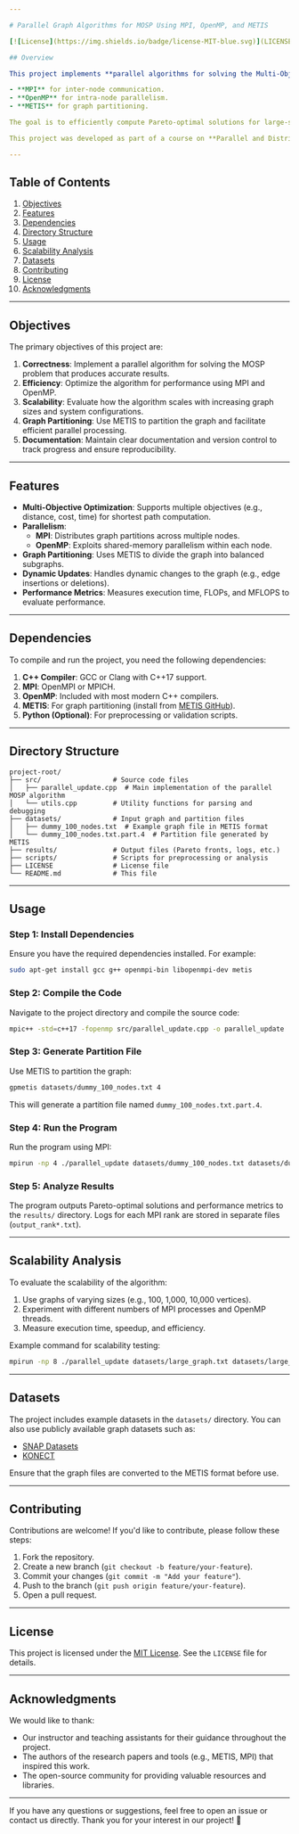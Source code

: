```yaml
---

# Parallel Graph Algorithms for MOSP Using MPI, OpenMP, and METIS

[![License](https://img.shields.io/badge/license-MIT-blue.svg)](LICENSE)

## Overview

This project implements **parallel algorithms for solving the Multi-Objective Shortest Path (MOSP) problem** using distributed and shared-memory parallelism. The implementation leverages:

- **MPI** for inter-node communication.
- **OpenMP** for intra-node parallelism.
- **METIS** for graph partitioning.

The goal is to efficiently compute Pareto-optimal solutions for large-scale graphs while analyzing scalability and performance across different system configurations.

This project was developed as part of a course on **Parallel and Distributed Computing** at [University Name]. It demonstrates the effective use of modern parallel computing techniques to solve challenging graph problems.

---
```


## Table of Contents

1. [Objectives](#objectives)
2. [Features](#features)
3. [Dependencies](#dependencies)
4. [Directory Structure](#directory-structure)
5. [Usage](#usage)
6. [Scalability Analysis](#scalability-analysis)
7. [Datasets](#datasets)
8. [Contributing](#contributing)
9. [License](#license)
10. [Acknowledgments](#acknowledgments)

---

## Objectives

The primary objectives of this project are:

1. **Correctness**: Implement a parallel algorithm for solving the MOSP problem that produces accurate results.
2. **Efficiency**: Optimize the algorithm for performance using MPI and OpenMP.
3. **Scalability**: Evaluate how the algorithm scales with increasing graph sizes and system configurations.
4. **Graph Partitioning**: Use METIS to partition the graph and facilitate efficient parallel processing.
5. **Documentation**: Maintain clear documentation and version control to track progress and ensure reproducibility.

---

## Features

- **Multi-Objective Optimization**: Supports multiple objectives (e.g., distance, cost, time) for shortest path computation.
- **Parallelism**:
  - **MPI**: Distributes graph partitions across multiple nodes.
  - **OpenMP**: Exploits shared-memory parallelism within each node.
- **Graph Partitioning**: Uses METIS to divide the graph into balanced subgraphs.
- **Dynamic Updates**: Handles dynamic changes to the graph (e.g., edge insertions or deletions).
- **Performance Metrics**: Measures execution time, FLOPs, and MFLOPS to evaluate performance.

---

## Dependencies

To compile and run the project, you need the following dependencies:

1. **C++ Compiler**: GCC or Clang with C++17 support.
2. **MPI**: OpenMPI or MPICH.
3. **OpenMP**: Included with most modern C++ compilers.
4. **METIS**: For graph partitioning (install from [METIS GitHub](https://github.com/KarypisLab/METIS)).
5. **Python (Optional)**: For preprocessing or validation scripts.

---

## Directory Structure

```
project-root/
├── src/                  # Source code files
│   ├── parallel_update.cpp  # Main implementation of the parallel MOSP algorithm
│   └── utils.cpp         # Utility functions for parsing and debugging
├── datasets/             # Input graph and partition files
│   ├── dummy_100_nodes.txt  # Example graph file in METIS format
│   └── dummy_100_nodes.txt.part.4  # Partition file generated by METIS
├── results/              # Output files (Pareto fronts, logs, etc.)
├── scripts/              # Scripts for preprocessing or analysis
├── LICENSE               # License file
└── README.md             # This file
```

---

## Usage

### Step 1: Install Dependencies

Ensure you have the required dependencies installed. For example:

```bash
sudo apt-get install gcc g++ openmpi-bin libopenmpi-dev metis
```

### Step 2: Compile the Code

Navigate to the project directory and compile the source code:

```bash
mpic++ -std=c++17 -fopenmp src/parallel_update.cpp -o parallel_update
```

### Step 3: Generate Partition File

Use METIS to partition the graph:

```bash
gpmetis datasets/dummy_100_nodes.txt 4
```

This will generate a partition file named `dummy_100_nodes.txt.part.4`.

### Step 4: Run the Program

Run the program using MPI:

```bash
mpirun -np 4 ./parallel_update datasets/dummy_100_nodes.txt datasets/dummy_100_nodes.txt.part.4
```

### Step 5: Analyze Results

The program outputs Pareto-optimal solutions and performance metrics to the `results/` directory. Logs for each MPI rank are stored in separate files (`output_rank*.txt`).

---

## Scalability Analysis

To evaluate the scalability of the algorithm:

1. Use graphs of varying sizes (e.g., 100, 1,000, 10,000 vertices).
2. Experiment with different numbers of MPI processes and OpenMP threads.
3. Measure execution time, speedup, and efficiency.

Example command for scalability testing:

```bash
mpirun -np 8 ./parallel_update datasets/large_graph.txt datasets/large_graph.txt.part.8
```

---

## Datasets

The project includes example datasets in the `datasets/` directory. You can also use publicly available graph datasets such as:

- [SNAP Datasets](https://snap.stanford.edu/data/)
- [KONECT](http://konect.cc/)

Ensure that the graph files are converted to the METIS format before use.

---

## Contributing

Contributions are welcome! If you'd like to contribute, please follow these steps:

1. Fork the repository.
2. Create a new branch (`git checkout -b feature/your-feature`).
3. Commit your changes (`git commit -m "Add your feature"`).
4. Push to the branch (`git push origin feature/your-feature`).
5. Open a pull request.

---

## License

This project is licensed under the [MIT License](LICENSE). See the `LICENSE` file for details.

---

## Acknowledgments

We would like to thank:

- Our instructor and teaching assistants for their guidance throughout the project.
- The authors of the research papers and tools (e.g., METIS, MPI) that inspired this work.
- The open-source community for providing valuable resources and libraries.

---

If you have any questions or suggestions, feel free to open an issue or contact us directly. Thank you for your interest in our project! 🚀